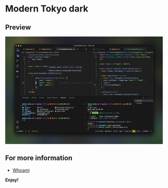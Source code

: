 # Modern Tokyo dark 

## Preview 

![](./.github/show.png)

## For more information

* [Whoami](https://github.com/betty2310)

**Enjoy!**
